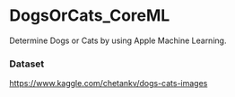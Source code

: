 # DogsOrCats_CoreML
Determine Dogs or Cats by using Apple Machine Learning.



### Dataset
https://www.kaggle.com/chetankv/dogs-cats-images
